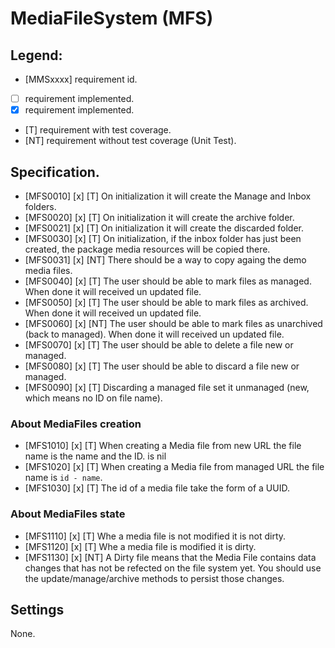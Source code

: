 # MediaFileSystem (MFS)

## Legend:

* [MMSxxxx] requirement id.
* [ ] requirement implemented.
* [x] requirement implemented.
* [T] requirement with test coverage.
* [NT] requirement without test coverage (Unit Test). 

## Specification.

* [MFS0010] [x] [T] On initialization it will create the Manage and Inbox folders.
* [MFS0020] [x] [T] On initialization it will create the archive folder.
* [MFS0021] [x] [T] On initialization it will create the discarded folder.
* [MFS0030] [x] [T] On initialization, if the inbox folder has just been created, the package media resources will be copied there.
* [MFS0031] [x] [NT] There should be a way to copy againg the demo media files.
* [MFS0040] [x] [T] The user should be able to mark files as managed. When done it will received un updated file.
* [MFS0050] [x] [T] The user should be able to mark files as archived. When done it will received un updated file.
* [MFS0060] [x] [NT] The user should be able to mark files as unarchived (back to managed). When done it will received un updated file.
* [MFS0070] [x] [T] The user should be able to delete a file new or managed.
* [MFS0080] [x] [T] The user should be able to discard a file new or managed.
* [MFS0090] [x] [T] Discarding a managed file set it unmanaged (new, which means no ID on file name).


### About MediaFiles creation

* [MFS1010] [x] [T] When creating a Media file from new URL the file name is the name and the ID. is nil
* [MFS1020] [x] [T] When creating a Media file from managed URL the file name is `id - name`.
* [MFS1030] [x] [T] The id of a media file take the form of a UUID.

### About MediaFiles state

* [MFS1110] [x] [T] Whe a media file is not modified it is not dirty.
* [MFS1120] [x] [T] Whe a media file is modified it is dirty.
* [MFS1130] [x] [NT] A Dirty file means that the Media File contains data changes that has not be refected on the file system yet. You should use the update/manage/archive methods to persist those changes.

## Settings

None.

